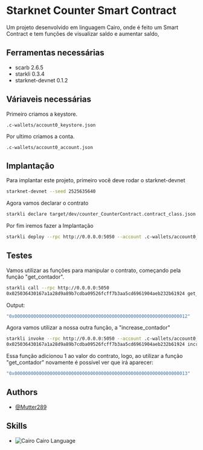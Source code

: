 
# Starknet Counter Smart Contract

Um projeto desenvolvido em linguagem Cairo, onde é feito um Smart Contract e tem funções de visualizar saldo e aumentar saldo,


## Ferramentas necessárias
- scarb 2.6.5
- starkli 0.3.4
- starknet-devnet 0.1.2

## Váriaveis necessárias
Primeiro criamos a keystore.
```
.c-wallets/account0_keystore.json
```
Por ultimo criamos a conta.
```
.c-wallets/account0_account.json
```

## Implantação

Para implantar este projeto, primeiro você deve rodar o starknet-devnet

```bash
starknet-devnet --seed 2525635640
```
Agora vamos declarar o contrato
```bash
starkli declare target/dev/counter_CounterContract.contract_class.json --rpc http://0.0.0.0:5050 --account .c-wallets/account0_account.json --keystore .c-wallets/account0_keystore.json
```
Por fim iremos fazer a Implantação
```bash
starkli deploy --rpc http://0.0.0.0:5050 --account .c-wallets/account0_account.json --keystore .cwallets/account0_keystore.json 0x0044eb2c9de13bd3bfa49aec7339a2a6af6aa20ff2380fc2fb0c62119b4a05e5 0x12
```
## Testes

Vamos utilizar as funções para manipular o contrato, começando pela função "get_contador".
```bash
starkli call --rpc http://0.0.0.0:5050
0x025036430167a1a28d9a89b7cdba09526fcff7b3aa5cd6961904aeb232b61924 get_contador
```
Output:
```bash
"0x0000000000000000000000000000000000000000000000000000000000000012"
```
Agora vamos utilizar a nossa outra função, a "increase_contador"
```bash
starkli invoke --rpc http://0.0.0.0:5050 --account .c-wallets/account0_account.json --keystore .cwallets/account0_keystore.json
0x025036430167a1a28d9a89b7cdba09526fcff7b3aa5cd6961904aeb232b61924 increase_contador
```
Essa função adicionou 1 ao valor do contrato, logo, ao utilizar a função "get_contador" novamente é possível ver que irá aparecer:
```bash
"0x0000000000000000000000000000000000000000000000000000000000000013"
```

## Authors

- [@Mutter289](https://www.github.com/Mutter289)


## Skills

- ![Cairo](https://starkware.co/wp-content/uploads/2021/05/logoicon.svg) Cairo Language
